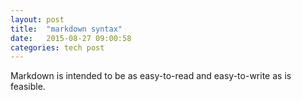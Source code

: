 ```yaml
---
layout: post
title:  "markdown syntax"
date:   2015-08-27 09:00:58
categories: tech post
---
```

Markdown is intended to be as easy-to-read and easy-to-write as is feasible.